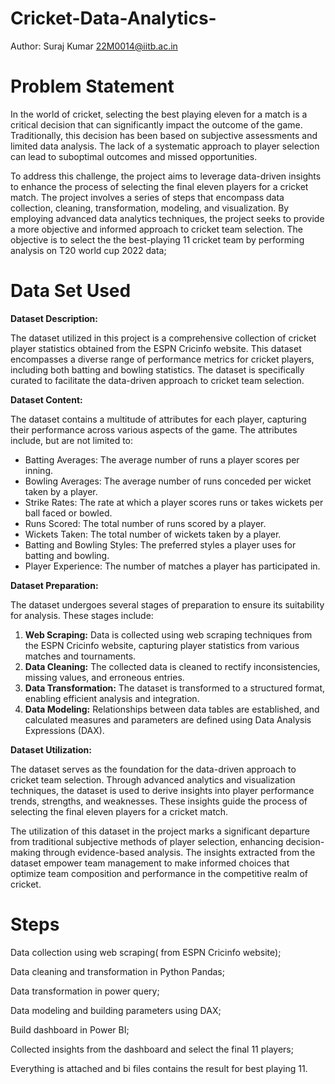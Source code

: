 # Cricket-Data-Analytics-

Author: Suraj Kumar 22M0014@iitb.ac.in

# Problem Statement

In the world of cricket, selecting the best playing eleven for a match is a critical decision that can significantly impact the outcome of the game. Traditionally, this decision has been based on subjective assessments and limited data analysis. The lack of a systematic approach to player selection can lead to suboptimal outcomes and missed opportunities.

To address this challenge, the project aims to leverage data-driven insights to enhance the process of selecting the final eleven players for a cricket match. The project involves a series of steps that encompass data collection, cleaning, transformation, modeling, and visualization. By employing advanced data analytics techniques, the project seeks to provide a more objective and informed approach to cricket team selection.
The objective is to select the the best-playing 11 cricket team by performing analysis on T20 world cup 2022 data;

# Data Set Used
**Dataset Description:**

The dataset utilized in this project is a comprehensive collection of cricket player statistics obtained from the ESPN Cricinfo website. This dataset encompasses a diverse range of performance metrics for cricket players, including both batting and bowling statistics. The dataset is specifically curated to facilitate the data-driven approach to cricket team selection.

**Dataset Content:**

The dataset contains a multitude of attributes for each player, capturing their performance across various aspects of the game. The attributes include, but are not limited to:

- Batting Averages: The average number of runs a player scores per inning.
- Bowling Averages: The average number of runs conceded per wicket taken by a player.
- Strike Rates: The rate at which a player scores runs or takes wickets per ball faced or bowled.
- Runs Scored: The total number of runs scored by a player.
- Wickets Taken: The total number of wickets taken by a player.
- Batting and Bowling Styles: The preferred styles a player uses for batting and bowling.
- Player Experience: The number of matches a player has participated in.

**Dataset Preparation:**

The dataset undergoes several stages of preparation to ensure its suitability for analysis. These stages include:

1. **Web Scraping:** Data is collected using web scraping techniques from the ESPN Cricinfo website, capturing player statistics from various matches and tournaments.
2. **Data Cleaning:** The collected data is cleaned to rectify inconsistencies, missing values, and erroneous entries.
3. **Data Transformation:** The dataset is transformed to a structured format, enabling efficient analysis and integration.
4. **Data Modeling:** Relationships between data tables are established, and calculated measures and parameters are defined using Data Analysis Expressions (DAX).

**Dataset Utilization:**

The dataset serves as the foundation for the data-driven approach to cricket team selection. Through advanced analytics and visualization techniques, the dataset is used to derive insights into player performance trends, strengths, and weaknesses. These insights guide the process of selecting the final eleven players for a cricket match.

The utilization of this dataset in the project marks a significant departure from traditional subjective methods of player selection, enhancing decision-making through evidence-based analysis. The insights extracted from the dataset empower team management to make informed choices that optimize team composition and performance in the competitive realm of cricket.

# Steps

Data collection using web scraping( from ESPN Cricinfo website);

Data cleaning and transformation in Python Pandas;

Data transformation in power query;

Data modeling and building parameters using DAX;

Build dashboard in Power BI;

Collected insights from the dashboard and select the final 11 players;

Everything is attached and bi files contains the result for best playing 11.
